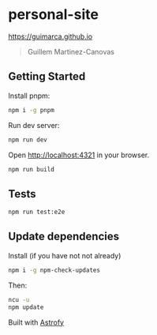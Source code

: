 # personal-site

https://guimarca.github.io

> Guillem Martinez-Canovas

## Getting Started

Install pnpm:

```bash
npm i -g pnpm
```

Run dev server:

```bash
npm run dev
```

Open [http://localhost:4321](http://localhost:4321) in your browser.

```bash
npm run build
```

## Tests

```bash
npm run test:e2e
```

## Update dependencies

Install (if you have not not already)

```bash
npm i -g npm-check-updates
```

Then:

```bash
ncu -u
npm update
```

Built with [Astrofy](https://github.com/manuelernestog/astrofy)
